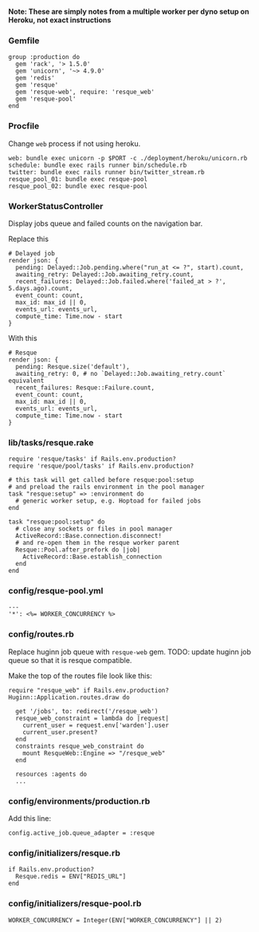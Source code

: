 **Note: These are simply notes from a multiple worker per dyno setup on Heroku, not exact instructions**

### Gemfile
    group :production do
      gem 'rack', '> 1.5.0'
      gem 'unicorn', '~> 4.9.0'
      gem 'redis'
      gem 'resque'
      gem 'resque-web', require: 'resque_web'
      gem 'resque-pool'
    end

### Procfile
Change `web` process if not using heroku.

    web: bundle exec unicorn -p $PORT -c ./deployment/heroku/unicorn.rb
    schedule: bundle exec rails runner bin/schedule.rb
    twitter: bundle exec rails runner bin/twitter_stream.rb
    resque_pool_01: bundle exec resque-pool
    resque_pool_02: bundle exec resque-pool

### WorkerStatusController
Display jobs queue and failed counts on the navigation bar.

Replace this

    # Delayed job
    render json: {
      pending: Delayed::Job.pending.where("run_at <= ?", start).count,
      awaiting_retry: Delayed::Job.awaiting_retry.count,
      recent_failures: Delayed::Job.failed.where('failed_at > ?', 5.days.ago).count,
      event_count: count,
      max_id: max_id || 0,
      events_url: events_url,
      compute_time: Time.now - start
    }

With this

    # Resque
    render json: {
      pending: Resque.size('default'),
      awaiting_retry: 0, # no `Delayed::Job.awaiting_retry.count` equivalent
      recent_failures: Resque::Failure.count,
      event_count: count,
      max_id: max_id || 0,
      events_url: events_url,
      compute_time: Time.now - start
    }


### lib/tasks/resque.rake
    require 'resque/tasks' if Rails.env.production?
    require 'resque/pool/tasks' if Rails.env.production?

    # this task will get called before resque:pool:setup
    # and preload the rails environment in the pool manager
    task "resque:setup" => :environment do
      # generic worker setup, e.g. Hoptoad for failed jobs
    end

    task "resque:pool:setup" do
      # close any sockets or files in pool manager
      ActiveRecord::Base.connection.disconnect!
      # and re-open them in the resque worker parent
      Resque::Pool.after_prefork do |job|
        ActiveRecord::Base.establish_connection
      end
    end

### config/resque-pool.yml
    ---
    '*': <%= WORKER_CONCURRENCY %>

### config/routes.rb
Replace huginn job queue with `resque-web` gem. TODO: update huginn job queue so that it is resque compatible.

Make the top of the routes file look like this:

    require "resque_web" if Rails.env.production?
    Huginn::Application.routes.draw do

      get '/jobs', to: redirect('/resque_web')
      resque_web_constraint = lambda do |request|
        current_user = request.env['warden'].user
        current_user.present?
      end
      constraints resque_web_constraint do
        mount ResqueWeb::Engine => "/resque_web"
      end

      resources :agents do
      ...

### config/environments/production.rb
Add this line:
    
    config.active_job.queue_adapter = :resque

### config/initializers/resque.rb
    if Rails.env.production?
      Resque.redis = ENV["REDIS_URL"]
    end

### config/initializers/resque-pool.rb
    WORKER_CONCURRENCY = Integer(ENV["WORKER_CONCURRENCY"] || 2)